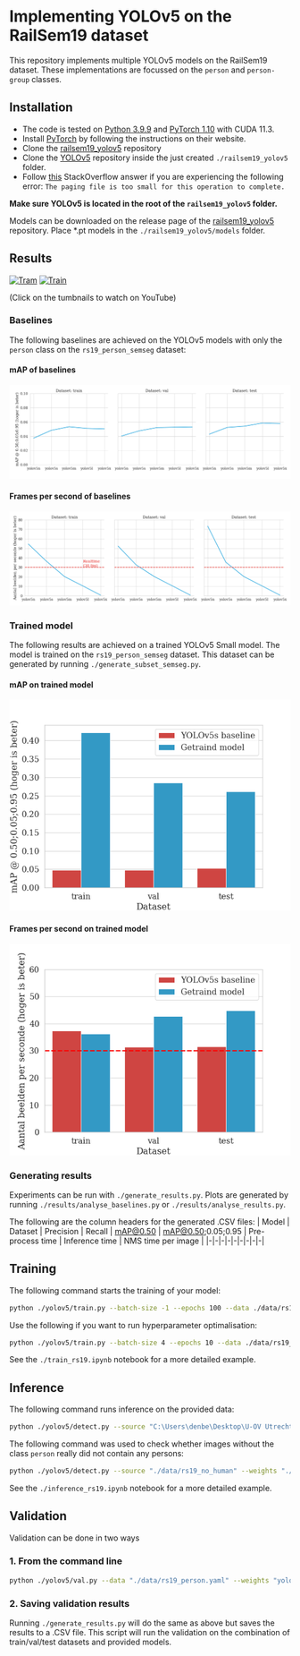 # Implementing YOLOv5 on the RailSem19 dataset

This repository implements multiple YOLOv5 models on the RailSem19 dataset. These implementations are focussed on the `person` and `person-group` classes.

## Installation

- The code is tested on [Python 3.9.9](https://www.python.org/downloads/) and [PyTorch 1.10](https://pytorch.org/get-started/locally/) with CUDA 11.3.
- Install [PyTorch](https://pytorch.org/get-started/locally/) by following the instructions on their website.
- Clone the [railsem19_yolov5](https://github.com/Denbergvanthijs/railsem19_yolov5) repository
- Clone the [YOLOv5](https://github.com/ultralytics/yolov5) repository inside the just created `./railsem19_yolov5` folder.
- Follow [this](https://stackoverflow.com/a/66800443) StackOverflow answer if you are experiencing the following error: `The paging file is too small for this operation to complete.`

**Make sure YOLOv5 is located in the root of the `railsem19_yolov5` folder.**

Models can be downloaded on the release page of the [railsem19_yolov5](https://github.com/Denbergvanthijs/railsem19_yolov5) repository. Place *.pt models in the `./railsem19_yolov5/models` folder.

## Results

[![Tram](https://img.youtube.com/vi/RgRZPr40Mfc/0.jpg)](https://www.youtube.com/watch?v=RgRZPr40Mfc)
[![Train](https://img.youtube.com/vi/RL0G_WcGR_s/0.jpg)](https://www.youtube.com/watch?v=RL0G_WcGR_s)

(Click on the tumbnails to watch on YouTube)

### Baselines

The following baselines are achieved on the YOLOv5 models with only the `person` class on the `rs19_person_semseg` dataset:

#### mAP of baselines

![Baselines mAP](./results/baselines/baselines_mAP.png)

#### Frames per second of baselines

![Baselines time](./results/baselines/baselines_time.png)

### Trained model

The following results are achieved on a trained YOLOv5 Small model. The model is trained on the `rs19_person_semseg` dataset. This dataset can be generated by running `./generate_subset_semseg.py`.

#### mAP on trained model

![mAP after training](./results/trained/trained_mAP.png)

#### Frames per second on trained model

![Time after training](./results/trained/trained_time.png)

### Generating results

Experiments can be run with `./generate_results.py`. Plots are generated by running `./results/analyse_baselines.py` or `./results/analyse_results.py`.

The following are the column headers for the generated .CSV files:
| Model | Dataset | Precision | Recall | mAP@0.50 | mAP@0.50;0.05;0.95 | Pre-process time | Inference time | NMS time per image |
|-|-|-|-|-|-|-|-|-|

## Training

The following command starts the training of your model:

```bash
python ./yolov5/train.py --batch-size -1 --epochs 100 --data ./data/rs19_person.yaml --weights yolov5s.pt --single-cls --workers 1
```

Use the following if you want to run hyperparameter optimalisation:

```bash
python ./yolov5/train.py --batch-size 4 --epochs 10 --data ./data/rs19_person.yaml --weights yolov5s.pt --single-cls --workers 1 --evolve 40
```

See the `./train_rs19.ipynb` notebook for a more detailed example.

## Inference

The following command runs inference on the provided data:

```bash
python ./yolov5/detect.py --source "C:\Users\denbe\Desktop\U-OV Utrecht Tramlijn 22 Cabinerit Utrecht Centraal Centrumzijde - P R Science Park Uithoflijn_Trim.mp4" --weights "./models/yolov5s.pt" --classes 0
```

The following command was used to check whether images without the class `person` really did not contain any persons:

```bash
python ./yolov5/detect.py --source "./data/rs19_no_human" --weights "./models/trained_best.pt" --classes 0 --iou-thres 0.6 --max-det 100 --conf-thres 0.6 --save-txt --save-conf
```

See the `./inference_rs19.ipynb` notebook for a more detailed example.

## Validation

Validation can be done in two ways

### 1. From the command line

```bash
python ./yolov5/val.py --data "./data/rs19_person.yaml" --weights "yolov5s.pt" --batch-size 1 --task val --single-cls
```

### 2. Saving validation results

Running `./generate_results.py` will do the same as above but saves the results to a .CSV file. This script will run the validation on the combination of train/val/test datasets and provided models.
